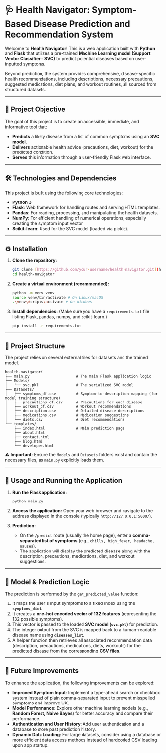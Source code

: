 # 🩺 Health Navigator: Symptom-Based Disease Prediction and Recommendation System

Welcome to **Health Navigator**! This is a web application built with **Python** and **Flask** that utilizes a pre-trained **Machine Learning model (Support Vector Classifier - SVC)** to predict potential diseases based on user-inputted symptoms.

Beyond prediction, the system provides comprehensive, disease-specific health recommendations, including descriptions, necessary precautions, suggested medications, diet plans, and workout routines, all sourced from structured datasets.

---

## 🚀 Project Objective

The goal of this project is to create an accessible, immediate, and informative tool that:

* **Predicts** a likely disease from a list of common symptoms using an **SVC model**.
* **Delivers** actionable health advice (precautions, diet, workout) for the predicted condition.
* **Serves** this information through a user-friendly Flask web interface.

---

## 🛠️ Technologies and Dependencies

This project is built using the following core technologies:

* **Python 3**
* **Flask**: Web framework for handling routes and serving HTML templates.
* **Pandas**: For reading, processing, and manipulating the health datasets.
* **NumPy**: For efficient handling of numerical operations, especially creating the symptom input vector.
* **Scikit-learn**: Used for the SVC model (loaded via pickle).

---

## ⚙️ Installation

1.  **Clone the repository:**
    ```bash
    git clone [https://github.com/your-username/health-navigator.git](https://github.com/your-username/health-navigator.git)
    cd health-navigator
    ```

2.  **Create a virtual environment (recommended):**
    ```bash
    python -m venv venv
    source venv/bin/activate # On Linux/macOS
    .\venv\Scripts\activate # On Windows
    ```

3.  **Install dependencies:** (Make sure you have a `requirements.txt` file listing Flask, pandas, numpy, and scikit-learn.)
    ```bash
    pip install -r requirements.txt
    ```

---

## 📂 Project Structure

The project relies on several external files for datasets and the trained model.

```text
health-navigator/
├── main.py                     # The main Flask application logic
├── Models/
│   └── svc.pkl                 # The serialized SVC model
├── Datasets/
│   ├── symptoms_df.csv         # Symptom-to-description mapping (for model training structure)
│   ├── precautions_df.csv      # Precautions for each disease
│   ├── workout_df.csv          # Workout recommendations
│   ├── description.csv         # Detailed disease descriptions
│   ├── medications.csv         # Medication suggestions
│   └── diets.csv               # Diet recommendations
└── templates/
    ├── index.html              # Main prediction page
    ├── about.html
    ├── contact.html
    ├── blog.html
    └── developer.html
```

**⚠️ Important**: Ensure the `Models` and `Datasets` folders exist and contain the necessary files, as `main.py` explicitly loads them.

---

## 🚀 Usage and Running the Application

1.  **Run the Flask application:**
    ```bash
    python main.py
    ```

2.  **Access the application:** Open your web browser and navigate to the address displayed in the console (typically `http://127.0.0.1:5000/`).

3.  **Prediction:**
    * On the `/predict` route (usually the home page), enter a **comma-separated list of symptoms** (e.g., `chills, high_fever, headache, nausea`).
    * The application will display the predicted disease along with the description, precautions, medications, diet, and workout suggestions.

---

## 🧠 Model & Prediction Logic

The prediction is performed by the `get_predicted_value` function:

1.  It maps the user's input symptoms to a fixed index using the **`symptoms_dict`**.
2.  It creates a **one-hot encoded vector of 132 features** (representing the 132 possible symptoms).
3.  This vector is passed to the loaded **SVC model (`svc.pkl`)** for prediction.
4.  The integer output from the SVC is mapped back to a human-readable disease name using **`diseases_list`**.
5.  A helper function then retrieves all associated recommendation data (description, precautions, medications, diets, workouts) for the predicted disease from the corresponding **CSV files**.

---

## 📝 Future Improvements

To enhance the application, the following improvements can be explored:

* **Improved Symptom Input**: Implement a type-ahead search or checkbox system instead of plain comma-separated input to prevent misspelled symptoms and improve UX.
* **Model Performance**: Explore other machine learning models (e.g., **Random Forest, Naive Bayes**) for better accuracy and compare their performance.
* **Authentication and User History**: Add user authentication and a database to store past prediction history.
* **Dynamic Data Loading**: For large datasets, consider using a database or more efficient data access methods instead of hardcoded CSV loading upon app startup.
